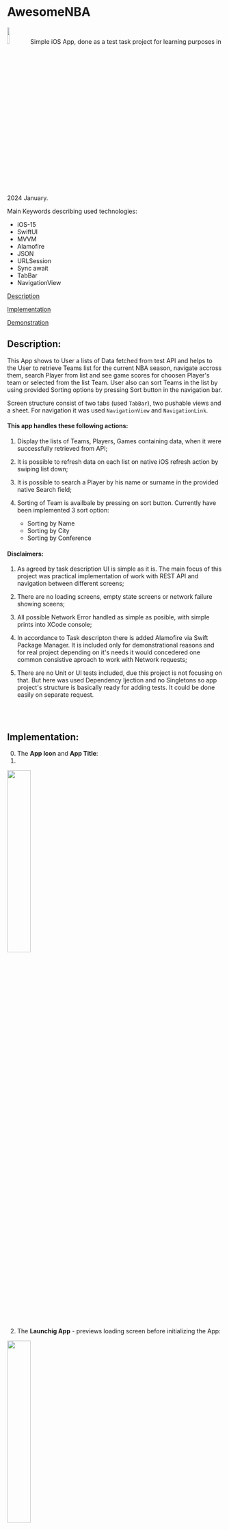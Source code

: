 # AwesomeNBA
<img src="ScreenShots/logo.jpeg" width="10%"> 
Simple iOS App, done as a test task project for learning purposes in 2024 January.

<br>

Main Keywords describing used technologies:
 - iOS-15
 - SwiftUI
 - MVVM
 - Alamofire
 - JSON
 - URLSession
 - Sync await
 - TabBar
 - NavigationView

[Description](#description)

[Implementation](#implementation)

[Demonstration](#demonstration)

## Description:
This App shows to User a lists of Data fetched from test API and helps to the User to retrieve Teams list for the current NBA season, navigate accross them, search Player from list and see game scores for choosen Player's team or selected from the list Team. User also can sort Teams in the list by using provided Sorting options by pressing Sort button in the navigation bar.

Screen structure consist of two tabs (used `TabBar`), two pushable views and a sheet. For navigation it was used `NavigationView` and `NavigationLink`.

#### This app handles these following actions:

  1. Display the lists of Teams, Players, Games containing data, when it were successfully retrieved from API;

  2. It is possible to refresh data on each list on native iOS refresh action by swiping list down;

  3. It is possible to search a Player by his name or surname in the provided native Search field;

  5. Sorting of Team is availbale by pressing on sort button. Currently have been implemented 3 sort option:
       - Sorting by Name
       - Sorting by City
       - Sorting by Conference

#### Disclaimers:

  1. As agreed by task description UI is simple as it is. The main focus of this project was practical implementation of work with REST API and navigation between different screens;
    
  2. There are no loading screens, empty state screens or network failure showing sceens;

  3. All possible Network Error handled as simple as posible, with simple prints into XCode console;

  4. In accordance to Task descripton there is added Alamofire via Swift Package Manager. It is included only for demonstrational reasons and for real project depending on it's needs it would concedered one common consistive aproach to work with Network requests;
   
  5. There are no Unit or UI tests included, due this project is not focusing on that. But here was used Dependency Ijection and no Singletons so app project's structure is basically ready for adding tests. It could be done easily on separate request.
<br>
<br>
  
## Implementation: 

0. The __App Icon__ and __App Title__:
1. 
<img src="ScreenShots/00_AppIcon.png" width="33%"> 
<br>

2. The __Launchig App__ - previews loading screen before initializing the App:

<img src="ScreenShots/01_LaunchApp.gif" width="33%">  
<br>
<br>

The App currently consists of two Tabs and 4 Screens in total. Below are presented all of them:

2. The __Teams Screen__ shows available Teams:
  
<img src="ScreenShots/02_TeamsScreen.png" width="33%">  

List the data with Teams from current season. There few teams with missing City or Conference properties, but it it does not destrubs to sort and view all teams. API call logic conciders pagination, so all available teams from all existing pages will be retrivied and shown. Here is considered that it is agreement with Back End, that amount of pages will not be huge, so it is allowed to fetch all data per time.

<br>
<br>

3. The __Players Screen__ Shows all available Players:
  
<img src="ScreenShots/03_PlayersScreen.png" width="33%">   

Lorem Ipsum.

<br>
<br>

4. The __Games Screen__ Shows all available Games for selected Team:
  
<img src="ScreenShots/04_GamesScreen.png" width="33%"> 

When in the Home page Tab, a User should be able to select a Team to view recent Games. User can get back from this screen using Back button.
<br>
<br>

## Demonstration: 

1. The `Navigation` is implemented between tabs and next screens are available by choosing relevant row:

<img src="ScreenShots/05_Navigation.gif" width="33%">   
   
2. The `Sort` feature is implemented for sorting Teams:

<img src="ScreenShots/06_SortTeamsFeature.gif" width="33%">

3. The `Search` feature is implemented for selecting Players:

<img src="ScreenShots/07_SearchForPlayerFeature.gif" width="33%">

